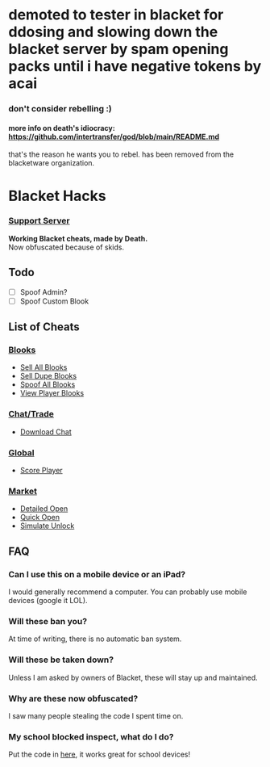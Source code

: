 # demoted to tester in blacket for ddosing and slowing down the blacket server by spam opening packs until i have negative tokens by acai
### don't consider rebelling :)

#### more info on death's idiocracy: https://github.com/intertransfer/god/blob/main/README.md
that's the reason he wants you to rebel. has been removed from the blacketware organization.

# Blacket Hacks
### [Support Server](https://discord.gg/BJCms66bcu)

**Working Blacket cheats, made by Death.**<br>
Now obfuscated because of skids.

## Todo

- [ ] Spoof Admin?
- [ ] Spoof Custom Blook

## List of Cheats

### [Blooks](blooks/)
 * [Sell All Blooks](blooks/sellAllBlooks.js)<br>
 * [Sell Dupe Blooks](blooks/sellDupeBlooks.js)<br>
 * [Spoof All Blooks](blooks/spoofAllBlooks.js)<br>
 * [View Player Blooks](blooks/viewPlayerBlooks.js)<br>

### [Chat/Trade](chat-trade/)
 * [Download Chat](chat-trade/downloadChat.js)<br>

### [Global](global/)
 * [Score Player](global/scorePlayer.js)<br>

### [Market](market/)
 * [Detailed Open](market/detailedOpen.js)<br>
 * [Quick Open](market/quickOpen.js)<br>
 * [Simulate Unlock](market/simulateUnlock.js)<br>
 
## FAQ

### Can I use this on a mobile device or an iPad?
I would generally recommend a computer. You can probably use mobile devices (google it LOL).<br>

### Will these ban you?
At time of writing, there is no automatic ban system.<br>

### Will these be taken down?
Unless I am asked by owners of Blacket, these will stay up and maintained.<br>

### Why are these now obfuscated?
I saw many people stealing the code I spent time on.

### My school blocked inspect, what do I do?
Put the code in [here](https://caiorss.github.io/bookmarklet-maker/), it works great for school devices!
